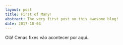 ```yaml
---
layout: post
title: First of Many!
abstract: The very first post on this awesome blog!
date: 2017-10-03
---
```


Olá! Cenas fixes vão acontecer por aqui..
